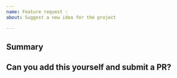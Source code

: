 ```yaml
---
name: Feature request 💡
about: Suggest a new idea for the project

---
```


<!-- Please search existing issues to avoid creating duplicates. -->

<!-- Describe the feature you'd like. -->
## Summary


## Can you add this yourself and submit a PR?
<!-- Yes/no? -->

